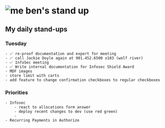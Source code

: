 # ![me](https://avatars2.githubusercontent.com/u/5232044?s=50&v=4) ben's stand up

## My daily stand-ups

### Tuesday
   
    - ✅ re-proof documentation and export for meeting
    - ✅ call Jackie Doyle again at 901.452.6500 x103 (wolf river)
    - ✅ InfoSec meeting
    - ✅ Write internal documentation for Infosec Shield Award
    - MDF images
    - store limit with carts
    - add feature to change confirmation checkboxes to regular checkboxes
    
### Priorities 
   
    - Infosec
        - react to allocations form answer
        - deploy recent changes to dev (use red green)
        - 
    - Recurring Payments in Authorize
